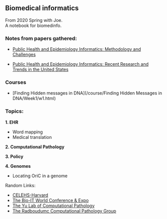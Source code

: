 ## Biomedical informatics

From 2020 Spring with Joe.\
A notebook for biomedinfo. 

### Notes from papers gathered:
- [Public Health and Epidemiology Informatics: Methodology and Challenges](data/PublicHealthandEpidemiologyInformatics.html)

- [Public Health and Epidemiology Informatics: Recent Research and Trends in the United States](data/Public%20Health%20and%20Epidemiology%20Informatics_%20Recent%20Research%20and%20Trends%20in%20the%20United%20States/PublicHealthandEpidemiologyInformaticsRecentR.html)

### Courses
- [Finding Hidden messages in DNA](/course/Finding Hidden Messages in DNA/Week1/w1.html)
### Topics:

**1. EHR**
- Word mapping
- Medical translation

**2. Computational Pathology**

**3. Policy**

**4. Genomes**
- Locating OriC in a genome 



Random Links:
- [CELEHS-Harvard](https://celehs.hms.harvard.edu/)
- [The Bio-IT World Conference & Expo](https://www.bio-itworldexpo.com/)
- [The Yu Lab of Computational Pathology](https://khyulab.github.io/)
- [The Radboudumc Computational Pathology Group](https://www.computationalpathologygroup.eu/)
